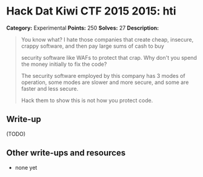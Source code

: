 # Hack Dat Kiwi CTF 2015 2015: hti

**Category:** Experimental
**Points:** 250
**Solves:** 27
**Description:**

> You know what? I hate those companies that create cheap, insecure, crappy software, and then pay large sums of cash to buy
> 
> 	security software like WAFs to protect that crap. Why don't you spend the money initially to fix the code?
> 
> 
> The security software employed by this company has 3 modes of operation, some modes are slower and more secure, and some are faster and less secure.
> 
> Hack them to show this is not how you protect code.


## Write-up

(TODO)

## Other write-ups and resources

* none yet
